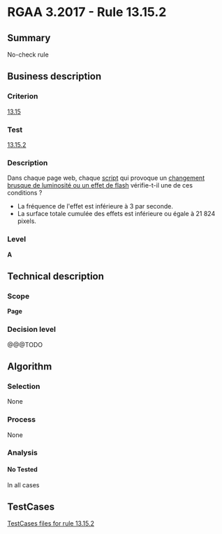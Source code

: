 # RGAA 3.2017 - Rule 13.15.2

## Summary
No-check rule


## Business description

### Criterion
[13.15](http://references.modernisation.gouv.fr/rgaa-accessibilite/criteres.html#crit-13-15)

### Test
[13.15.2](http://references.modernisation.gouv.fr/rgaa-accessibilite/criteres.html#test-13-15-2)

### Description
<div lang="fr">Dans chaque page web, chaque <a href="http://references.modernisation.gouv.fr/rgaa-accessibilite/glossaire.html#script">script</a> qui provoque un <a href="http://references.modernisation.gouv.fr/rgaa-accessibilite/glossaire.html#changements-brusques-de-luminosite">changement brusque de luminosit&#xE9; ou un effet de flash</a> v&#xE9;rifie-t-il une de ces conditions&nbsp;? <ul><li>La fr&#xE9;quence de l'effet est inf&#xE9;rieure &#xE0; 3 par seconde.</li> <li>La surface totale cumul&#xE9;e des effets est inf&#xE9;rieure ou &#xE9;gale &#xE0; 21&nbsp;824 pixels.</li> </ul></div>

### Level
**A**


## Technical description

### Scope
**Page**

### Decision level
@@@TODO


## Algorithm

### Selection
None

### Process
None

### Analysis

#### No Tested
In all cases


##  TestCases

[TestCases files for rule 13.15.2](https://github.com/Asqatasun/Asqatasun/tree/develop/rules/rules-rgaa3.2017/src/test/resources/testcases/rgaa32017/Rgaa32017Rule131502/)


